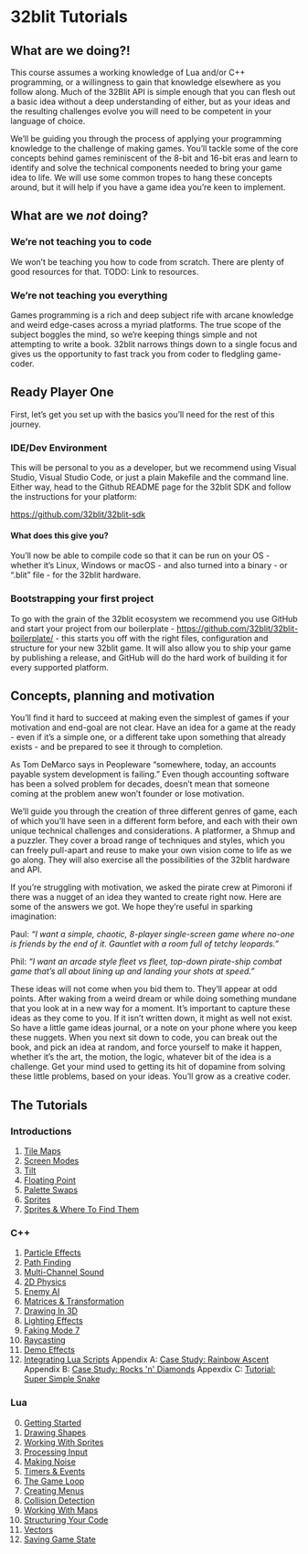 # 32blit Tutorials

## What are we doing?!

This course assumes a working knowledge of Lua and/or C++ programming, or a willingness to gain that knowledge elsewhere as you follow along. Much of the 32Blit API is simple enough that you can flesh out a basic idea without a deep understanding of either, but as your ideas and the resulting challenges evolve you will need to be competent in your language of choice.

We’ll be guiding you through the process of applying your programming knowledge to the challenge of making games. You’ll tackle some of the core concepts behind games reminiscent of the 8-bit and 16-bit eras and learn to identify and solve the technical components needed to bring your game idea to life. We will use some common tropes to hang these concepts around, but it will help if you have a game idea you’re keen to implement. 

## What are we *not* doing?

### We’re not teaching you to code

We won’t be teaching you how to code from scratch. There are plenty of good resources for that.
TODO: Link to resources.

### We’re not teaching you everything

Games programming is a rich and deep subject rife with arcane knowledge and weird edge-cases across a myriad platforms. The true scope of the subject boggles the mind, so we’re keeping things simple and not attempting to write a book. 32blit narrows things down to a single focus and gives us the opportunity to fast track you from coder to fledgling game-coder.

## Ready Player One

First, let’s get you set up with the basics you’ll need for the rest of this journey.

### IDE/Dev Environment

This will be personal to you as a developer, but we recommend using Visual Studio, Visual Studio Code, or just a plain Makefile and the command line. Either way, head to the Github README page for the 32blit SDK and follow the instructions for your platform:

https://github.com/32blit/32blit-sdk

#### What does this give you?

You’ll now be able to compile code so that it can be run on your OS - whether it’s Linux, Windows or macOS - and also turned into a binary - or “.blit” file - for the 32blit hardware.

### Bootstrapping your first project

To go with the grain of the 32blit ecosystem we recommend you use GitHub and start your project from our boilerplate - https://github.com/32blit/32blit-boilerplate/ - this starts you off with the right files, configuration and structure for your new 32blit game. It will also allow you to ship your game by publishing a release, and GitHub will do the hard work of building it for every supported platform.

## Concepts, planning and motivation

You’ll find it hard to succeed at making even the simplest of games if your motivation and end-goal are not clear. Have an idea for a game at the ready - even if it’s a simple one, or a different take upon something that already exists - and be prepared to see it through to completion.

As Tom DeMarco says in Peopleware “somewhere, today, an accounts payable system development is failing.” Even though accounting software has been a solved problem for decades, doesn’t mean that someone coming at the problem anew won’t founder or lose motivation.

We’ll guide you through the creation of three different genres of game, each of which you’ll have seen in a different form before, and each with their own unique technical challenges and considerations. A platformer, a Shmup and a puzzler. They cover a broad range of techniques and styles, which you can freely pull-apart and reuse  to make your own vision come to life as we go along. They will also exercise all the possibilities of the 32blit hardware and API.

If you’re struggling with motivation, we asked the pirate crew at Pimoroni if there was a nugget of an idea they wanted to create right now. Here are some of the answers we got. We hope they’re useful in sparking imagination:

Paul: *“I want a simple, chaotic, 8-player single-screen game where no-one is friends by the end of it. Gauntlet with a room full of tetchy leopards.”*

Phil: *“I want an arcade style fleet vs fleet, top-down pirate-ship combat game that’s all about lining up and landing your shots at speed.”*

These ideas will not come when you bid them to. They’ll appear at odd points. After waking from a weird dream or while doing something mundane that you look at in a new way for a moment. It’s important to capture these ideas as they come to you. If it isn’t written down, it might as well not exist. So have a little game ideas journal, or a note on your phone where you keep these nuggets. When you next sit down to code, you can break out the book, and pick an idea at random, and force yourself to make it happen, whether it’s the art, the motion, the logic, whatever bit of the idea is a challenge. Get your mind used to getting its hit of dopamine from solving these little problems, based on your ideas. You’ll grow as a creative coder.

## The Tutorials

### Introductions

1. [Tile Maps](general/0-tilemaps/README.md)
2. [Screen Modes](general/1-screen-modes/README.md)
3. [Tilt](general/2-tilt/README.md)
4. [Floating Point](general/3-floating-point/README.md)
5. [Palette Swaps](general/4-palette-swaps/README.md)
6. [Sprites](general/5-sprites/README.md)
7. [Sprites & Where To Find Them](general/6-choose-your-own-sprite-venture/README.md)

### C++

1. [Particle Effects](c++/01-particle-effects/README.md)
2. [Path Finding](c++/02-path-finding/README.md)
3. [Multi-Channel Sound](c++/03-multi-channel-sound/README.md)
4. [2D Physics](c++/04-2d-physics/README.md)
5. [Enemy AI](c++/05-enemy-ai/README.md)
6. [Matrices & Transformation](c++/06-matrices-and-transformations/README.md)
7. [Drawing In 3D](c++/07-drawing-in-3d/README.md)
8. [Lighting Effects](c++/08-lighting-effects/README.md)
9. [Faking Mode 7](c++/09-faking-mode-7/README.md)
10. [Raycasting](c++/10-raycasting/README.md)
11. [Demo Effects](c++/11-demo-effects/README.md)
12. [Integrating Lua Scripts](c++/12-integrating-lua-scripts/README.md)
Appendix A: [Case Study: Rainbow Ascent](case-studies/rainbow-ascent/README.md)
Appendix B: [Case Study: Rocks 'n' Diamonds](case-studies/rocks-n-diamonds/README.md)
Appexdix C: [Tutorial: Super Simple Snake](https://github.com/32blit/snake)

### Lua

0. [Getting Started](lua/00-getting-started/README.md)
1. [Drawing Shapes](lua/01-drawing-shapes/README.md)
2. [Working With Sprites](lua/02-working-with-sprites/README.md)
3. [Processing Input](lua/03-processing-input/README.md)
4. [Making Noise](lua/04-making-noise/README.md)
5. [Timers & Events](lua/05-timers-and-events/README.md)
6. [The Game Loop](lua/06-the-game-loop/README.md)
7. [Creating Menus](lua/07-creating-menus/README.md)
8. [Collision Detection](lua/08-collision-detection/README.md)
9. [Working With Maps](lua/09-working-with-maps/README.md)
10. [Structuring Your Code](lua/10-structuring-your-code/README.md)
11. [Vectors](lua/11-vectors/README.md)
12. [Saving Game State](lua/12-saving-game-state/README.md)